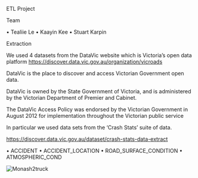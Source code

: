 ETL Project 

Team

•	Tealiie Le
•	Kaayin Kee
•	Stuart Karpin



Extraction


We used 4 datasets from the DataVic website which is Victoria’s open data platform
https://discover.data.vic.gov.au/organization/vicroads

DataVic is the place to discover and access Victorian Government open data.

DataVic is owned by the State Government of Victoria, and is administered by the 
Victorian Department of Premier and Cabinet.

The DataVic Access Policy was endorsed by the Victorian Government in August 2012
for implementation throughout the Victorian public service

In particular we used data sets from the ‘Crash Stats’ suite of data. 

https://discover.data.vic.gov.au/dataset/crash-stats-data-extract

•	ACCIDENT •	ACCIDENT_LOCATION •	ROAD_SURFACE_CONDITION •	ATMOSPHERIC_COND


   ![Monash2truck](https://user-images.githubusercontent.com/78116599/117808725-9341b300-b2a0-11eb-8547-eb2b8e54eea5.jpg)
